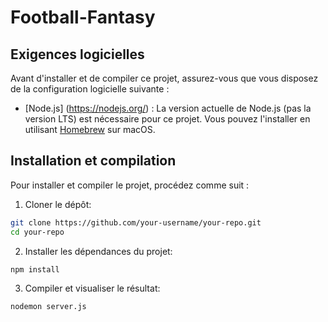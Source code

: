 # Football-Fantasy

## Exigences logicielles

Avant d'installer et de compiler ce projet, assurez-vous que vous disposez de la configuration logicielle suivante :

- [Node.js] (https://nodejs.org/) : La version actuelle de Node.js (pas la version LTS) est nécessaire pour ce projet. Vous pouvez l'installer en utilisant [Homebrew](https://brew.sh) sur macOS.

## Installation et compilation

Pour installer et compiler le projet, procédez comme suit :

1. Cloner le dépôt:

```bash
git clone https://github.com/your-username/your-repo.git
cd your-repo
```
2. Installer les dépendances du projet:
```bash
npm install
```

3. Compiler et visualiser le résultat:
```bash
nodemon server.js
```
